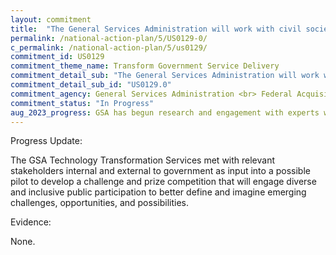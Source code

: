 ```yaml
---
layout: commitment
title:  "The General Services Administration will work with civil society and experts in scenario planning and speculative fiction to develop a challenge and prize competition that will engage diverse and inclusive public participation to better define and imagine emerging challenges, opportunities, and possibilities for our shared future."
permalink: /national-action-plan/5/US0129-0/
c_permalink: /national-action-plan/5/us0129/
commitment_id: US0129
commitment_theme_name: Transform Government Service Delivery
commitment_detail_sub: "The General Services Administration will work with civil society and experts in scenario planning and speculative fiction to develop a challenge and prize competition that will engage diverse and inclusive public participation to better define and imagine emerging challenges, opportunities, and possibilities for our shared future."
commitment_detail_sub_id: "US0129.0"
commitment_agency: General Services Administration <br> Federal Acquisition Service / Technology Transformation Services
commitment_status: "In Progress"
aug_2023_progress: GSA has begun research and engagement with experts who have background in speculative fiction and scenario planning initiatives for public benefit. The structure and design of the challenge are in early stages of development and GSA is working toward broader outreach to potential partners and stakeholders.<br><br>A feedback form was provided on the website for this commitment so interested parties could express their interest, provide feedback, and be notified of major developments.<br><br>A general overview of the commitment and a tentative schedule was discussed during the July 12th engagement session:<a href="https://open.usa.gov/meeting/july-2023-public-engagement-transforming-government-service-delivery/">https://open.usa.gov/meeting/july-2023-public-engagement-transforming-government-service-delivery/</a>
---
```

Progress Update: 

The GSA Technology Transformation Services met with relevant stakeholders internal and external to government as input into a possible pilot to develop a challenge and prize competition that will engage diverse and inclusive public participation to better define and imagine emerging challenges, opportunities, and possibilities.


Evidence: 

None.